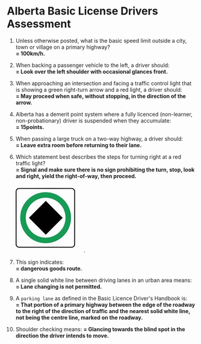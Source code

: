# Alberta Basic License Drivers Assessment
1. Unless otherwise posted, what is the basic speed limit outside a city, town or village on a primary highway?  
  **= 100km/h.**

2. When backing a passenger vehicle to the left, a driver should:  
  **= Look over the left shoulder with occasional glances front.**

3. When approaching an intersection and facing a traffic control light that is showing a green right-turn arrow and a red light, a driver should:  
  **= May proceed when safe, without stopping, in the direction of the arrow.**  

4. Alberta has a demerit point system where a fully licenced (non-learner, non-probationary) driver is suspended when they accumulate:  
   **= 15points.**

5. When passing a large truck on a two-way highway, a driver should:  
   **= Leave extra room before returning to their lane.**

6. Which statement best describes the steps for turning right at a red traffic light?  
   **= Signal and make sure there is no sign prohibiting the turn, stop, look and right, yield the right-of-way, then proceed.**

![da](https://github.com/tamunoWoks/drivers_assessment/blob/main/DA/da1.jfif).  

7. This sign indicates:  
   **= dangerous goods route.**

8. A single solid white line between driving lanes in an urban area means:  
   **= Lane changing is not permitted.**

9. A `parking lane` as defined in the Basic Licence Driver's Handbook is:  
   **= That portion of a primary highway between the edge of the roadway to the right of the direction of traffic and the nearest solid white line, not being the centre line, marked on the roadway.**

10. Shoulder checking means:
    **= Glancing towards the blind spot in the direction the driver intends to move.**
